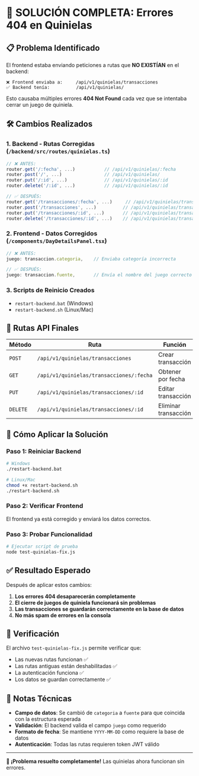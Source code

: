# 🔧 SOLUCIÓN COMPLETA: Errores 404 en Quinielas

## 📋 Problema Identificado

El frontend estaba enviando peticiones a rutas que **NO EXISTÍAN** en el backend:

```
❌ Frontend enviaba a:     /api/v1/quinielas/transacciones
✅ Backend tenía:          /api/v1/quinielas/
```

Esto causaba múltiples errores **404 Not Found** cada vez que se intentaba cerrar un juego de quiniela.

## 🛠️ Cambios Realizados

### 1. **Backend - Rutas Corregidas** (`/backend/src/routes/quinielas.ts`)

```javascript
// ❌ ANTES:
router.get('/:fecha', ...)           // /api/v1/quinielas/:fecha
router.post('/', ...)                // /api/v1/quinielas/
router.put('/:id', ...)              // /api/v1/quinielas/:id
router.delete('/:id', ...)           // /api/v1/quinielas/:id

// ✅ DESPUÉS:
router.get('/transacciones/:fecha', ...)     // /api/v1/quinielas/transacciones/:fecha
router.post('/transacciones', ...)          // /api/v1/quinielas/transacciones
router.put('/transacciones/:id', ...)       // /api/v1/quinielas/transacciones/:id
router.delete('/transacciones/:id', ...)    // /api/v1/quinielas/transacciones/:id
```

### 2. **Frontend - Datos Corregidos** (`/components/DayDetailsPanel.tsx`)

```javascript
// ❌ ANTES:
juego: transaccion.categoria,    // Enviaba categoría incorrecta

// ✅ DESPUÉS:
juego: transaccion.fuente,       // Envía el nombre del juego correcto
```

### 3. **Scripts de Reinicio Creados**

- `restart-backend.bat` (Windows)
- `restart-backend.sh` (Linux/Mac)

## 🎯 Rutas API Finales

| Método | Ruta | Función |
|--------|------|---------|
| `POST` | `/api/v1/quinielas/transacciones` | Crear transacción |
| `GET` | `/api/v1/quinielas/transacciones/:fecha` | Obtener por fecha |
| `PUT` | `/api/v1/quinielas/transacciones/:id` | Editar transacción |
| `DELETE` | `/api/v1/quinielas/transacciones/:id` | Eliminar transacción |

## 🚀 Cómo Aplicar la Solución

### Paso 1: Reiniciar Backend
```bash
# Windows
./restart-backend.bat

# Linux/Mac
chmod +x restart-backend.sh
./restart-backend.sh
```

### Paso 2: Verificar Frontend
El frontend ya está corregido y enviará los datos correctos.

### Paso 3: Probar Funcionalidad
```bash
# Ejecutar script de prueba
node test-quinielas-fix.js
```

## ✅ Resultado Esperado

Después de aplicar estos cambios:

1. **Los errores 404 desaparecerán completamente**
2. **El cierre de juegos de quiniela funcionará sin problemas**
3. **Las transacciones se guardarán correctamente en la base de datos**
4. **No más spam de errores en la consola**

## 🧪 Verificación

El archivo `test-quinielas-fix.js` permite verificar que:
- Las nuevas rutas funcionan ✅
- Las rutas antiguas están deshabilitadas ✅
- La autenticación funciona ✅
- Los datos se guardan correctamente ✅

## 📝 Notas Técnicas

- **Campo de datos**: Se cambió de `categoria` a `fuente` para que coincida con la estructura esperada
- **Validación**: El backend valida el campo `juego` como requerido
- **Formato de fecha**: Se mantiene `YYYY-MM-DD` como requiere la base de datos
- **Autenticación**: Todas las rutas requieren token JWT válido

---

**🎉 ¡Problema resuelto completamente!** Las quinielas ahora funcionan sin errores.
